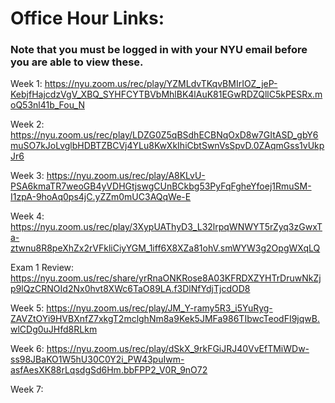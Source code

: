 # Office Hour Links:
### Note that you must be logged in with your NYU email before you are able to view these. 

Week 1: https://nyu.zoom.us/rec/play/YZMLdvTKqvBMIrIOZ_jeP-KebjfHajcdzVgV_XBQ_SYHFCYTBVbMhlBK4lAuK81EGwRDZQllC5kPESRx.moQ53nl41b_Fou_N

Week 2: https://nyu.zoom.us/rec/play/LDZG0Z5qBSdhECBNqOxD8w7GItASD_gbY6muSO7kJoLvglbHDBTZBCVj4YLu8KwXkIhiCbtSwnVsSpvD.0ZAqmGss1vUkpJr6

Week 3: https://nyu.zoom.us/rec/play/A8KLvU-PSA6kmaTR7weoGB4yVDHGtjswgCUnBCkbg53PyFqFgheYfoej1RmuSM-I1zpA-9hoAq0ps4jC.yZZm0mUC3AQqWe-E

Week 4: https://nyu.zoom.us/rec/play/3XypUAThyD3_L32lrpqWNWYT5rZyq3zGwxTa-ztwnu8R8peXhZx2rVFkliCiyYGM_1iff6X8XZa81ohV.smWYW3g2OpgWXqLQ

Exam 1 Review: https://nyu.zoom.us/rec/share/yrRnaONKRose8A03KFRDXZYHTrDruwNkZjp9lQzCRNOId2Nx0hvt8XWc6TaO89LA.f3DlNfYdjTjcdOD8

Week 5: https://nyu.zoom.us/rec/play/JM_Y-ramy5R3_i5YuRyg-ZAVZtOYi9HVBXnfZ7xkgT2mclghNm8a9Kek5JMFa986TIbwcTeodFI9jqwB.wlCDg0uJHfd8RLkm

Week 6: https://nyu.zoom.us/rec/play/dSkX_9rkFGiJRJ40VvEfTMiWDw-ss98JBaKO1W5hU30C0Y2i_PW43puIwm-asfAesXK88rLqsdgSd6Hm.bbFPP2_V0R_9nO72

Week 7: 